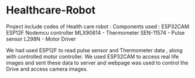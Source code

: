 # Healthcare-Robot

Project include codes of Health care robot :
Components used : 
ESP32CAM
ESP12F Nodemcu controller
MLX90614 - Thermometer
SEN-11574 - Pulse sensor
L298N - Motor Driver


We had used ESP12F to read pulse sensor and Thermometer data , along with controlled motor controller.
We used ESP32CAM to access real life images and sent these data to server and webpage was used to control the Drive and access camera images.


